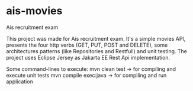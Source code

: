 # ais-movies
Ais recruitment exam

This project was made for Ais recruitment exam. It's a simple movies API, presents the 
four http verbs (GET, PUT, POST and DELETE), some architectures patterns (like 
Repositories and Restfull) and unit testing.
The project uses Eclipse Jersey as Jakarta EE Rest Api implementation.

Some command-lines to execute:
mvn clean test -> for compiling and execute unit tests
mvn compile exec:java -> for compiling and run application
